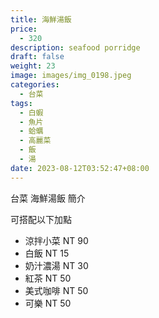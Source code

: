 ```yaml
---
title: 海鮮湯飯
price:
  - 320
description: seafood porridge
draft: false
weight: 23
image: images/img_0198.jpeg
categories:
  - 台菜
tags:
  - 白蝦
  - 魚片
  - 蛤蠣
  - 高麗菜
  - 飯
  - 湯
date: 2023-08-12T03:52:47+08:00
---
```


台菜 海鮮湯飯 簡介

可搭配以下加點

- 涼拌小菜  NT 90
- 白飯 NT 15
- 奶汁濃湯 NT 30
- 紅茶  NT 50
- 美式咖啡 NT 50
- 可樂 NT 50
